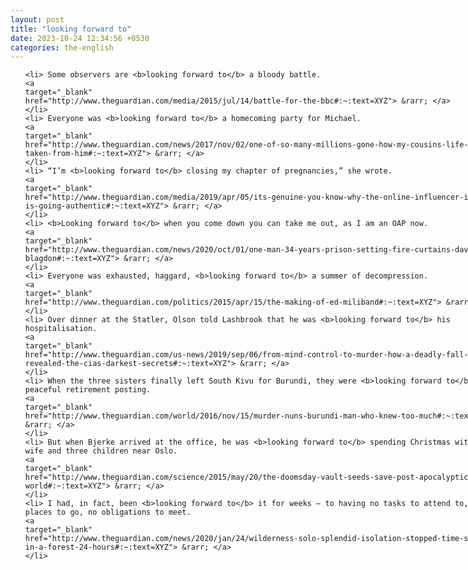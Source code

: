 ```yaml
---
layout: post
title: "looking forward to"
date: 2023-10-24 12:34:56 +0530
categories: the-english
---
```

<style>
@media only screen and (min-width: 768px) {
    ol {
        width: 768px;
        margin: 0 auto;
    }
  }
ol li {
    font-size: 18px;
    line-height: 1.5;
    padding-bottom: 8px;
}
</style>
<ol>

    <li> Some observers are <b>looking forward to</b> a bloody battle.
    <a 
    target="_blank" 
    href="http://www.theguardian.com/media/2015/jul/14/battle-for-the-bbc#:~:text=XYZ"> &rarr; </a>
    </li>
    <li> Everyone was <b>looking forward to</b> a homecoming party for Michael.
    <a 
    target="_blank" 
    href="http://www.theguardian.com/news/2017/nov/02/one-of-so-many-millions-gone-how-my-cousins-life-was-taken-from-him#:~:text=XYZ"> &rarr; </a>
    </li>
    <li> “I’m <b>looking forward to</b> closing my chapter of pregnancies,” she wrote.
    <a 
    target="_blank" 
    href="http://www.theguardian.com/media/2019/apr/05/its-genuine-you-know-why-the-online-influencer-industry-is-going-authentic#:~:text=XYZ"> &rarr; </a>
    </li>
    <li> <b>Looking forward to</b> when you come down you can take me out, as I am an OAP now.
    <a 
    target="_blank" 
    href="http://www.theguardian.com/news/2020/oct/01/one-man-34-years-prison-setting-fire-curtains-david-blagdon#:~:text=XYZ"> &rarr; </a>
    </li>
    <li> Everyone was exhausted, haggard, <b>looking forward to</b> a summer of decompression.
    <a 
    target="_blank" 
    href="http://www.theguardian.com/politics/2015/apr/15/the-making-of-ed-miliband#:~:text=XYZ"> &rarr; </a>
    </li>
    <li> Over dinner at the Statler, Olson told Lashbrook that he was <b>looking forward to</b> his hospitalisation.
    <a 
    target="_blank" 
    href="http://www.theguardian.com/us-news/2019/sep/06/from-mind-control-to-murder-how-a-deadly-fall-revealed-the-cias-darkest-secrets#:~:text=XYZ"> &rarr; </a>
    </li>
    <li> When the three sisters finally left South Kivu for Burundi, they were <b>looking forward to</b> a more peaceful retirement posting.
    <a 
    target="_blank" 
    href="http://www.theguardian.com/world/2016/nov/15/murder-nuns-burundi-man-who-knew-too-much#:~:text=XYZ"> &rarr; </a>
    </li>
    <li> But when Bjerke arrived at the office, he was <b>looking forward to</b> spending Christmas with his wife and three children near Oslo.
    <a 
    target="_blank" 
    href="http://www.theguardian.com/science/2015/may/20/the-doomsday-vault-seeds-save-post-apocalyptic-world#:~:text=XYZ"> &rarr; </a>
    </li>
    <li> I had, in fact, been <b>looking forward to</b> it for weeks – to having no tasks to attend to, no places to go, no obligations to meet.
    <a 
    target="_blank" 
    href="http://www.theguardian.com/news/2020/jan/24/wilderness-solo-splendid-isolation-stopped-time-sitting-in-a-forest-24-hours#:~:text=XYZ"> &rarr; </a>
    </li>